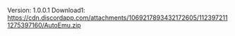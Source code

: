 Version: 1.0.0.1
Download1: https://cdn.discordapp.com/attachments/1069217893432172605/1123972111275397160/AutoEmu.zip
